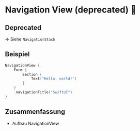 # Navigation View (deprecated) 🧭

## Deprecated
=\> Siehe `NavigationStack`

## Beispiel

```swift
NavigationView {
    Form {
        Section {
            Text("Hello, world!")
        }
    }
    .navigationTitle("SwiftUI")
}
```



## Zusammenfassung
- Aufbau NavigationView
